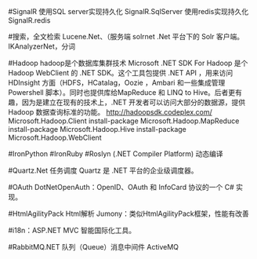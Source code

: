 ﻿#SignalR
使用SQL server实现持久化
SignalR.SqlServer
使用redis实现持久化
SignalR.redis

#搜索，全文检索
Lucene.Net、（服务端
solrnet .Net 平台下的 Solr 客户端。
IKAnalyzerNet，分词

#Hadoop
hadoop是个数据库集群技术
Microsoft .NET SDK For Hadoop 是个 Hadoop WebClient 的 .NET SDK。这个工具包提供 .NET API ，用来访问 HDInsight 方面（HDFS，HCatalag，Oozie ，Ambari 和一些集成管理 Powershell 脚本）。同时也提供库给MapReduce 和 LINQ to Hive。后者更有趣，因为是建立在现有的技术上，.NET 开发者可以访问大部分的数据源，提供 Hadoop 数据查询标准的功能。
http://hadoopsdk.codeplex.com/
Microsoft.Hadoop.Client
install-package Microsoft.Hadoop.MapReduce  
install-package Microsoft.Hadoop.Hive 
install-package Microsoft.Hadoop.WebClient 

#IronPython
#IronRuby
#Roslyn (.NET Compiler Platform) 动态编译

#Quartz.Net 任务调度 Quartz 是 .NET 平台的企业级调度器。

#OAuth  DotNetOpenAuth：OpenID、OAuth 和 InfoCard 协议的一个 C# 实现。

#HtmlAgilityPack  Html解析
Jumony：类似HtmlAgilityPack框架，性能有改善

#i18n：ASP.NET MVC 智能国际化工具。

#RabbitMQ.NET 队列（Queue）消息中间件
ActiveMQ